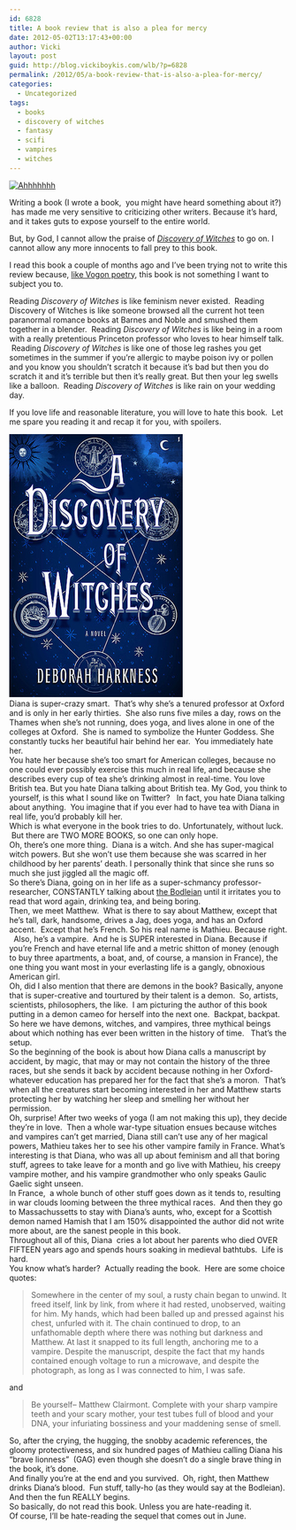```yaml
---
id: 6828
title: A book review that is also a plea for mercy
date: 2012-05-02T13:17:43+00:00
author: Vicki
layout: post
guid: http://blog.vickiboykis.com/wlb/?p=6828
permalink: /2012/05/a-book-review-that-is-also-a-plea-for-mercy/
categories:
  - Uncategorized
tags:
  - books
  - discovery of witches
  - fantasy
  - scifi
  - vampires
  - witches
---
```

[<img class="aligncenter" src="http://farm2.staticflickr.com/1285/4678498113_f95e807230.jpg" alt="Ahhhhhhh" width="500" height="332" />](http://www.flickr.com/photos/kwl/4678498113/ "Ahhhhhhh by kennymatic, on Flickr")

Writing a book (I wrote a book,  you might have heard something about it?)  has made me very sensitive to criticizing other writers. Because it&#8217;s hard, and it takes guts to expose yourself to the entire world.

But, by God, I cannot allow the praise of _<a href="http://www.goodreads.com/book/show/8667848-a-discovery-of-witches" target="_blank">Discovery of Witches</a>_ to go on. I cannot allow any more innocents to fall prey to this book.

I read this book a couple of months ago and I&#8217;ve been trying not to write this review because, <a href="http://en.wikipedia.org/wiki/Vogon#Poetry" target="_blank">like Vogon poetry</a>, this book is not something I want to subject you to.

Reading _Discovery of Witches_ is like feminism never existed.  Reading Discovery of Witches is like someone browsed all the current hot teen paranormal romance books at Barnes and Noble and smushed them together in a blender.  Reading _Discovery of Witches_ is like being in a room with a really pretentious Princeton professor who loves to hear himself talk.  Reading _Discovery of Witches_ is like one of those leg rashes you get sometimes in the summer if you&#8217;re allergic to maybe poison ivy or pollen and you know you shouldn&#8217;t scratch it because it&#8217;s bad but then you do scratch it and it&#8217;s terrible but then it&#8217;s really great. But then your leg swells like a balloon.  Reading _Discovery of Witches_ is like rain on your wedding day.

If you love life and reasonable literature, you will love to hate this book.  Let me spare you reading it and recap it for you, with spoilers.

<div>
  <a href="https://raw.githubusercontent.com/veekaybee/wlb/gh-pages/assets/images/2012/05/8667848.jpg"><img class="aligncenter size-full wp-image-6830" title="8667848" src="https://raw.githubusercontent.com/veekaybee/wlb/gh-pages/assets/images/2012/05/8667848.jpg" alt="" width="314" height="475" /></a>
</div>

<div>
  Diana is super-crazy smart.  That&#8217;s why she&#8217;s a tenured professor at Oxford and is only in her early thirties.  She also runs five miles a day, rows on the Thames when she&#8217;s not running, does yoga, and lives alone in one of the colleges at Oxford.  She is named to symbolize the Hunter Goddess. She constantly tucks her beautiful hair behind her ear.  You immediately hate her.
</div>

<div>
</div>



<div>
  You hate her because she&#8217;s too smart for American colleges, because no one could ever possibly exercise this much in real life, and because she describes every cup of tea she&#8217;s drinking almost in real-time. You love British tea. But you hate Diana talking about British tea. My God, you think to yourself, is this what I sound like on Twitter?   In fact, you hate Diana talking about anything.  You imagine that if you ever had to have tea with Diana in real life, you&#8217;d probably kill her.
</div>



<div>
</div>

<div>
  Which is what everyone in the book tries to do. Unfortunately, without luck.  But there are TWO MORE BOOKS, so one can only hope.
</div>

<div>
</div>



<div>
  Oh, there&#8217;s one more thing.  Diana is a witch. And she has super-magical witch powers. But she won&#8217;t use them because she was scarred in her childhood by her parents&#8217; death. I personally think that since she runs so much she just jiggled all the magic off.
</div>



<div>
</div>

<div>
  So there&#8217;s Diana, going on in her life as a super-schmancy professor-researcher, CONSTANTLY talking about <a href="http://www.bodleian.ox.ac.uk/bodley" target="_blank">the Bodleian</a> until it irritates you to read that word again, drinking tea, and being boring.
</div>

<div>
</div>

<div>
  Then, we meet Matthew.  What is there to say about Matthew, except that he&#8217;s tall, dark, handsome, drives a Jag, does yoga, and has an Oxford accent.  Except that he&#8217;s French. So his real name is Mathieu. Because right.   Also, he&#8217;s a vampire.  And he is SUPER interested in Diana. Because if you&#8217;re French and have eternal life and a metric shitton of money (enough to buy three apartments, a boat, and, of course, a mansion in France), the one thing you want most in your everlasting life is a gangly, obnoxious American girl.
</div>



<div>
</div>

<div>
  Oh, did I also mention that there are demons in the book? Basically, anyone that is super-creative and tourtured by their talent is a demon.  So, artists, scientists, philosophers, the like.  I am picturing the author of this book putting in a demon cameo for herself into the next one.  Backpat, backpat.
</div>



<div>
</div>

<div>
  So here we have demons, witches, and vampires, three mythical beings about which nothing has ever been written in the history of time.   That&#8217;s the setup.
</div>



<div>
</div>

<div>
  So the beginning of the book is about how Diana calls a manuscript by accident, by magic, that may or may not contain the history of the three races, but she sends it back by accident because nothing in her Oxford-whatever education has prepared her for the fact that she&#8217;s a moron.  That&#8217;s when all the creatures start becoming interested in her and Matthew starts protecting her by watching her sleep and smelling her without her permission.
</div>



<div>
</div>

<div>
  Oh, surprise! After two weeks of yoga (I am not making this up), they decide they&#8217;re in love.  Then a whole war-type situation ensues because witches and vampires can&#8217;t get married, Diana still can&#8217;t use any of her magical powers, Mathieu takes her to see his other vampire family in France. What&#8217;s interesting is that Diana, who was all up about feminism and all that boring stuff, agrees to take leave for a month and go live with Mathieu, his creepy vampire mother, and his vampire grandmother who only speaks Gaulic Gaelic sight unseen.
</div>



<div>
</div>

<div>
  In France,  a whole bunch of other stuff goes down as it tends to, resulting in war clouds looming between the three mythical races.  And then they go to Massachussetts to stay with Diana&#8217;s aunts, who, except for a Scottish demon named Hamish that I am 150% disappointed the author did not write more about, are the sanest people in this book.
</div>



<div>
</div>

<div>
  Throughout all of this, Diana  cries a lot about her parents who died OVER FIFTEEN years ago and spends hours soaking in medieval bathtubs.  Life is hard.
</div>



<div>
</div>

<div>
  You know what&#8217;s harder?  Actually reading the book.  Here are some choice quotes:
</div>



> <div>
>   Somewhere in the center of my soul, a rusty chain began to unwind. It freed itself, link by link, from where it had rested, unobserved, waiting for him. My hands, which had been balled up and pressed against his chest, unfurled with it. The chain continued to drop, to an unfathomable depth where there was nothing but darkness and Matthew. At last it snapped to its full length, anchoring me to a vampire. Despite the manuscript, despite the fact that my hands contained enough voltage to run a microwave, and despite the photograph, as long as I was connected to him, I was safe.
> </div>



<div>
  and
</div>

<div>
</div>

> <div>
>   Be yourself&#8211; Matthew Clairmont. Complete with your sharp vampire teeth and your scary mother, your test tubes full of blood and your DNA, your infuriating bossiness and your maddening sense of smell.
> </div>



<div>
  So, after the crying, the hugging, the snobby academic references, the gloomy protectiveness, and six hundred pages of Mathieu calling Diana his &#8220;brave lionness&#8221;  (GAG) even though she doesn&#8217;t do a single brave thing in the book, it&#8217;s done.
</div>

<div>
</div>



<div>
  And finally you&#8217;re at the end and you survived.  Oh, right, then Matthew drinks Diana&#8217;s blood.  Fun stuff, tally-ho (as they would say at the Bodleian). And then the fun REALLY begins.
</div>

<div>
</div>



<div>
  So basically, do not read this book. Unless you are hate-reading it.
</div>



<div>
</div>

<div>
  Of course, I&#8217;ll be hate-reading the sequel that comes out in June.
</div>

<div>
</div>